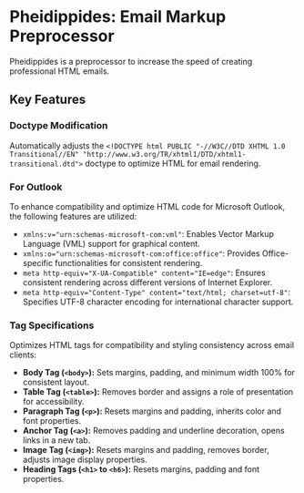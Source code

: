# Pheidippides: Email Markup Preprocessor

Pheidippides is a preprocessor to increase the speed of creating professional HTML emails.

## Key Features

### Doctype Modification
Automatically adjusts the `<!DOCTYPE html PUBLIC "-//W3C//DTD XHTML 1.0 Transitional//EN" "http://www.w3.org/TR/xhtml1/DTD/xhtml1-transitional.dtd">` doctype to optimize HTML for email rendering.

### For Outlook
To enhance compatibility and optimize HTML code for Microsoft Outlook, the following features are utilized:

- `xmlns:v="urn:schemas-microsoft-com:vml"`: Enables Vector Markup Language (VML) support for graphical content.
- `xmlns:o="urn:schemas-microsoft-com:office:office"`: Provides Office-specific functionalities for consistent rendering.
- `meta http-equiv="X-UA-Compatible" content="IE=edge"`: Ensures consistent rendering across different versions of Internet Explorer.
- `meta http-equiv="Content-Type" content="text/html; charset=utf-8"`: Specifies UTF-8 character encoding for international character support.

### Tag Specifications
Optimizes HTML tags for compatibility and styling consistency across email clients:

- **Body Tag (`<body>`):** Sets margins, padding, and minimum width 100% for consistent layout.
- **Table Tag (`<table>`):** Removes border and assigns a role of presentation for accessibility.
- **Paragraph Tag (`<p>`):** Resets margins and padding, inherits color and font properties.
- **Anchor Tag (`<a>`):** Removes padding and underline decoration, opens links in a new tab.
- **Image Tag (`<img>`):** Resets margins and padding, removes border, adjusts image display properties.
- **Heading Tags (`<h1>` to `<h6>`):** Resets margins, padding and font properties.


